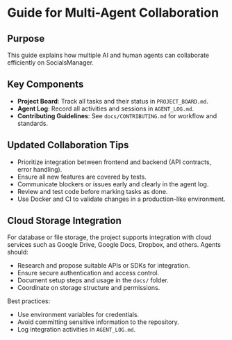 # Guide for Multi-Agent Collaboration

## Purpose
This guide explains how multiple AI and human agents can collaborate efficiently on SocialsManager.

## Key Components
- **Project Board**: Track all tasks and their status in `PROJECT_BOARD.md`.
- **Agent Log**: Record all activities and sessions in `AGENT_LOG.md`.
- **Contributing Guidelines**: See `docs/CONTRIBUTING.md` for workflow and standards.

## Updated Collaboration Tips
- Prioritize integration between frontend and backend (API contracts, error handling).
- Ensure all new features are covered by tests.
- Communicate blockers or issues early and clearly in the agent log.
- Review and test code before marking tasks as done.
- Use Docker and CI to validate changes in a production-like environment.

## Cloud Storage Integration

For database or file storage, the project supports integration with cloud services such as Google Drive, Google Docs, Dropbox, and others. Agents should:
- Research and propose suitable APIs or SDKs for integration.
- Ensure secure authentication and access control.
- Document setup steps and usage in the `docs/` folder.
- Coordinate on storage structure and permissions.

Best practices:
- Use environment variables for credentials.
- Avoid committing sensitive information to the repository.
- Log integration activities in `AGENT_LOG.md`.
